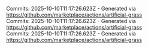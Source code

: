 Commits: 2025-10-10T11:17:26.623Z - Generated via https://github.com/marketplace/actions/artificial-grass
<br>
Commits: 2025-10-10T11:17:26.623Z - Generated via https://github.com/marketplace/actions/artificial-grass
<br>
Commits: 2025-10-10T11:17:26.623Z - Generated via https://github.com/marketplace/actions/artificial-grass
<br>
